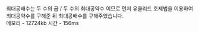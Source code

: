 최대공배수는 두 수의 곱 / 두 수의 최대공약수 이므로 먼저 유클리드 호제법을 이용하여 최대공약수를 구해준 뒤 최대공배수를 구해주었습니다. <br>
메모리 - 	12724kb	시간 - 156ms